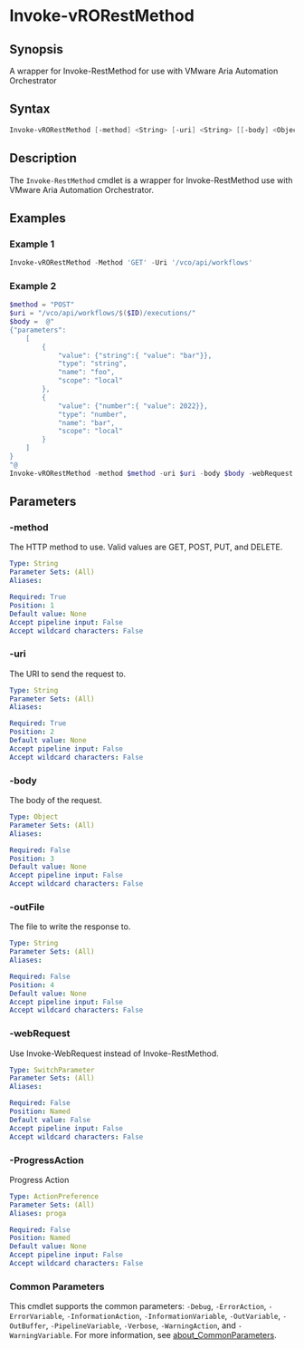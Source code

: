 # Invoke-vRORestMethod

## Synopsis

A wrapper for Invoke-RestMethod for use with VMware Aria Automation Orchestrator

## Syntax

```powershell
Invoke-vRORestMethod [-method] <String> [-uri] <String> [[-body] <Object>] [[-outFile] <String>] [-webRequest] [-ProgressAction <ActionPreference>] [<CommonParameters>]
```

## Description

The `Invoke-RestMethod` cmdlet is a wrapper for Invoke-RestMethod use with VMware Aria Automation Orchestrator.

## Examples

### Example 1

```powershell
Invoke-vRORestMethod -Method 'GET' -Uri '/vco/api/workflows'
```

### Example 2

```powershell
$method = "POST"
$uri = "/vco/api/workflows/$($ID)/executions/"
$body =  @"
{"parameters":
    [
        {
            "value": {"string":{ "value": "bar"}},
            "type": "string",
            "name": "foo",
            "scope": "local"
        },
        {
            "value": {"number":{ "value": 2022}},
            "type": "number",
            "name": "bar",
            "scope": "local"
        }
    ]
}
"@
Invoke-vRORestMethod -method $method -uri $uri -body $body -webRequest
```

## Parameters

### -method

The HTTP method to use. Valid values are GET, POST, PUT, and DELETE.

```yaml
Type: String
Parameter Sets: (All)
Aliases:

Required: True
Position: 1
Default value: None
Accept pipeline input: False
Accept wildcard characters: False
```

### -uri

The URI to send the request to.

```yaml
Type: String
Parameter Sets: (All)
Aliases:

Required: True
Position: 2
Default value: None
Accept pipeline input: False
Accept wildcard characters: False
```

### -body

The body of the request.

```yaml
Type: Object
Parameter Sets: (All)
Aliases:

Required: False
Position: 3
Default value: None
Accept pipeline input: False
Accept wildcard characters: False
```

### -outFile

The file to write the response to.

```yaml
Type: String
Parameter Sets: (All)
Aliases:

Required: False
Position: 4
Default value: None
Accept pipeline input: False
Accept wildcard characters: False
```

### -webRequest

Use Invoke-WebRequest instead of Invoke-RestMethod.

```yaml
Type: SwitchParameter
Parameter Sets: (All)
Aliases:

Required: False
Position: Named
Default value: False
Accept pipeline input: False
Accept wildcard characters: False
```

### -ProgressAction

Progress Action

```yaml
Type: ActionPreference
Parameter Sets: (All)
Aliases: proga

Required: False
Position: Named
Default value: None
Accept pipeline input: False
Accept wildcard characters: False
```

### Common Parameters

This cmdlet supports the common parameters: `-Debug`, `-ErrorAction`, `-ErrorVariable`, `-InformationAction`, `-InformationVariable`, `-OutVariable`, `-OutBuffer`, `-PipelineVariable`, `-Verbose`, `-WarningAction`, and `-WarningVariable`. For more information, see [about_CommonParameters](http://go.microsoft.com/fwlink/?LinkID=113216).
